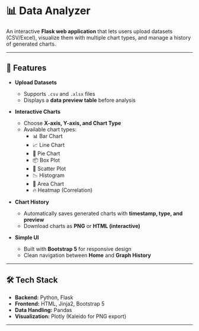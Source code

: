 # 📊 Data Analyzer

An interactive **Flask web application** that lets users upload datasets (CSV/Excel), visualize them with multiple chart types, and manage a history of generated charts.  

---

## 🚀 Features
- **Upload Datasets**  
  - Supports `.csv` and `.xlsx` files  
  - Displays a **data preview table** before analysis  

- **Interactive Charts**  
  - Choose **X-axis, Y-axis, and Chart Type**  
  - Available chart types:  
    - 📊 Bar Chart  
    - 📈 Line Chart  
    - 🥧 Pie Chart  
    - 📦 Box Plot  
    - 🔹 Scatter Plot  
    - 📉 Histogram  
    - 🌊 Area Chart  
    - 🔥 Heatmap (Correlation)  

- **Chart History**  
  - Automatically saves generated charts with **timestamp, type, and preview**  
  - Download charts as **PNG** or **HTML (interactive)**  

- **Simple UI**  
  - Built with **Bootstrap 5** for responsive design  
  - Clean navigation between **Home** and **Graph History**  

---

## 🛠️ Tech Stack
- **Backend:** Python, Flask  
- **Frontend:** HTML, Jinja2, Bootstrap 5  
- **Data Handling:** Pandas  
- **Visualization:** Plotly (Kaleido for PNG export)  

---

